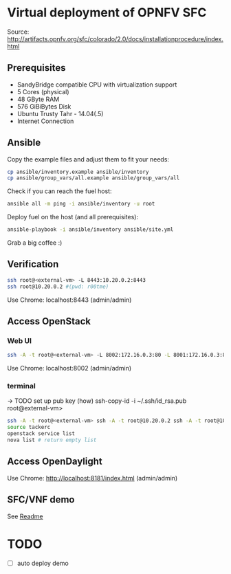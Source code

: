 # Virtual deployment of OPNFV SFC

Source: <http://artifacts.opnfv.org/sfc/colorado/2.0/docs/installationprocedure/index.html>

## Prerequisites

- SandyBridge compatible CPU with virtualization support
- 5 Cores (physical)
- 48 GByte RAM
- 576 GiBiBytes Disk
- Ubuntu Trusty Tahr - 14.04(.5)
- Internet Connection

## Ansible

Copy the example files and adjust them to fit your needs:

```bash
cp ansible/inventory.example ansible/inventory
cp ansible/group_vars/all.example ansible/group_vars/all
```

Check if you can reach the fuel host:

```bash
ansible all -m ping -i ansible/inventory -u root
```

Deploy fuel on the host (and all prerequisites):

```bash
ansible-playbook -i ansible/inventory ansible/site.yml
```

Grab a big coffee :)

## Verification

```bash
ssh root@<external-vm> -L 8443:10.20.0.2:8443
ssh root@10.20.0.2 #(pwd: r00tme)
```

Use Chrome: localhost:8443 (admin/admin)

## Access OpenStack

### Web UI

```bash
ssh -A -t root@<external-vm> -L 8002:172.16.0.3:80 -L 8001:172.16.0.3:8000 -L 8181:172.16.0.3:8181 -L 6080:172.16.0.3:6080
```

Use Chrome: localhost:8002 (admin/admin)

### terminal

-> TODO set up pub key (how) ssh-copy-id -i ~/.ssh/id_rsa.pub root@external-vm>

```bash
ssh -A -t root@<external-vm> ssh -A -t root@10.20.0.2 ssh -A -t root@10.20.0.3 #(pwd: r00tme)
source tackerc
openstack service list
nova list # return empty list
```

## Access OpenDaylight

Use Chrome: <http://localhost:8181/index.html> (admin/admin)

## SFC/VNF demo

See [Readme](docs/Readme.md)

# TODO

- [ ] auto deploy demo

